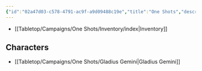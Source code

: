 ```yaml
---
{"id":"02a47d03-c578-4791-ac9f-a9d09488c19e","title":"One Shots","description":"Overview of One Shot characters.","publish":true,"date_created":"Tuesday, May 28th 2024, 3:03:39 pm","date_modified":"Friday, May 31st 2024, 11:22:04 pm","editing_lock":false,"live_preview":true,"cssclasses":["mado-heading"],"path":"Tabletop/Campaigns/One Shots/index.md","permalink":"/tabletop/campaigns/one-shots/index/","PassFrontmatter":true}
---
```



- [[Tabletop/Campaigns/One Shots/Inventory/index\|Inventory]]


## Characters

- [[Tabletop/Campaigns/One Shots/Gladius Gemini\|Gladius Gemini]]

